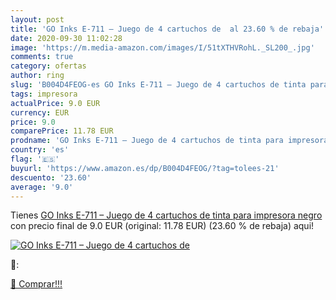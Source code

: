 ```yaml
---
layout: post
title: 'GO Inks E-711 – Juego de 4 cartuchos de  al 23.60 % de rebaja'
date: 2020-09-30 11:02:28
image: 'https://m.media-amazon.com/images/I/51tXTHVRohL._SL200_.jpg'
comments: true
category: ofertas
author: ring
slug: 'B004D4FEOG-es GO Inks E-711 – Juego de 4 cartuchos de tinta para...'
tags: impresora
actualPrice: 9.0 EUR
currency: EUR
price: 9.0
comparePrice: 11.78 EUR
prodname: 'GO Inks E-711 – Juego de 4 cartuchos de tinta para impresora negro'
country: 'es'
flag: '🇪🇸'
buyurl: 'https://www.amazon.es/dp/B004D4FEOG/?tag=tolees-21'
descuento: '23.60'
average: '9.0'
---
```


Tienes [GO Inks E-711 – Juego de 4 cartuchos de tinta para impresora negro](https://www.amazon.es/dp/B004D4FEOG/?tag=tolees-21) con precio final de  9.0 EUR (original: 11.78 EUR) (23.60 %  de rebaja) aqui!

[![GO Inks E-711 – Juego de 4 cartuchos de ](https://m.media-amazon.com/images/I/51tXTHVRohL._SL200_.jpg)](https://www.amazon.es/dp/B004D4FEOG/?tag=tolees-21)

🔎:


[🛒 Comprar!!!](https://www.amazon.es/dp/B004D4FEOG/?tag=tolees-21)
